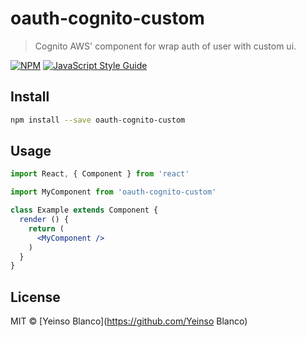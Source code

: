# oauth-cognito-custom

> Cognito AWS&#x27; component for wrap auth of user with custom ui.

[![NPM](https://img.shields.io/npm/v/oauth-cognito-custom.svg)](https://www.npmjs.com/package/oauth-cognito-custom) [![JavaScript Style Guide](https://img.shields.io/badge/code_style-standard-brightgreen.svg)](https://standardjs.com)

## Install

```bash
npm install --save oauth-cognito-custom
```

## Usage

```jsx
import React, { Component } from 'react'

import MyComponent from 'oauth-cognito-custom'

class Example extends Component {
  render () {
    return (
      <MyComponent />
    )
  }
}
```

## License

MIT © [Yeinso Blanco](https://github.com/Yeinso Blanco)

